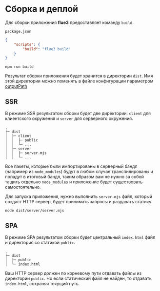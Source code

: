 # Сборка и деплой

Для сборки приложения **flue3** предоставляет команду `build`.

`package.json`
```json
{
    "scripts": {
        "build": "flue3 build"
    }
}
```

```
npm run build
```

Результат сборки приложения будет хранится в директории `dist`. Имя этой директории можно поменять в файле конфигурации параметром [outputPath](/guide/config#outputpath) 

## SSR

В режиме SSR результатом сборки будет две директории: `client` для клиентского окружения и `server` для серверного окружения.

```
.
├─ dist
│  ├─ client
│  │  ├─ public
│  │  └─ ...
│  ├─ server
│  │  ├─ server.mjs
│  │  └─ ...

```

Все пакеты, которые были импортированы в серверный бандл (например из `node_modules`) будут в любом случае транспилированы и попадут в итоговый бандл, таким образом вам не нужно за собой тащить отдельно `node_modules` и приложение будет существовать самостоятельно.

Для запуска приложения, нужно выполнить `server.mjs` файл, который создаст HTTP сервер, будет принимать запросы и раздавать статику.

```
node dist/server/server.mjs
```

## SPA

В режиме SPA результатом сборки будет центральный `index.html` файл и директория со статикой `public`.

```
.
├─ dist
│  ├─ public
│  └─ index.html

```

Ваш HTTP сервер должен по корневому пути отдавать файлы из директории `public`. Но если статический файл не найден, то отдавать `index.html`, сохраняя текущий путь.
